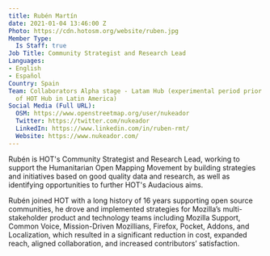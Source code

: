 ```yaml
---
title: Rubén Martín
date: 2021-01-04 13:46:00 Z
Photo: https://cdn.hotosm.org/website/ruben.jpg
Member Type:
  Is Staff: true
Job Title: Community Strategist and Research Lead
Languages:
- English
- Español
Country: Spain
Team: Collaborators Alpha stage - Latam Hub (experimental period prior to the creation
  of HOT Hub in Latin America)
Social Media (Full URL):
  OSM: https://www.openstreetmap.org/user/nukeador
  Twitter: https://twitter.com/nukeador
  LinkedIn: https://www.linkedin.com/in/ruben-rmt/
  Website: https://www.nukeador.com/
---
```


Rubén is HOT's Community Strategist and Research Lead, working to support the Humanitarian Open Mapping Movement by building strategies and initiatives based on good quality data and research, as well as identifying opportunities to further HOT's Audacious aims.

Rubén joined HOT with a long history of 16 years supporting open source communities, he drove and implemented strategies for Mozilla’s multi-stakeholder product and technology teams including Mozilla Support, Common Voice, Mission-Driven Mozillians, Firefox, Pocket, Addons, and Localization, which resulted in a significant reduction in cost, expanded reach, aligned collaboration, and increased contributors’ satisfaction.